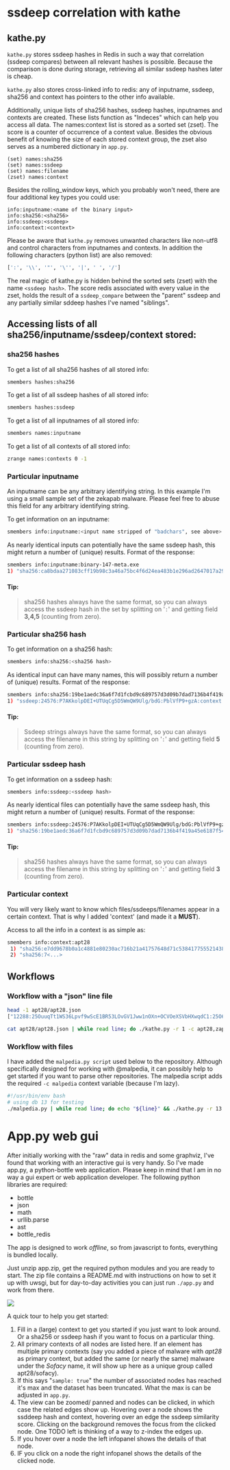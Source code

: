 # ssdeep correlation with kathe

## kathe.py

`kathe.py` stores ssdeep hashes in Redis in such a way that correlation (ssdeep compares) between all relevant hashes is possible. Because the comparison is done during storage, retrieving all similar ssdeep hashes later is cheap.

`kathe.py` also stores cross-linked info to redis: any of inputname, ssdeep, sha256 and context has pointers to the other info available.

Additionally, unique lists of sha256 hashes, ssdeep hashes, inputnames and contexts are created. These lists function as "Indeces" which can help you access all data. The names:context list is stored as a sorted set (zset). The score is a counter of occurrence of a context value. Besides the obvious benefit of knowing the size of each stored context group, the zset also serves as a numbered dictionary in `app.py`.

```
(set) names:sha256
(set) names:ssdeep
(set) names:filename
(zset) names:context
```

Besides the rolling_window keys, which you probably won't need, there are four additional key types you could use:

```
info:inputname:<name of the binary input>
info:sha256:<sha256>
info:ssdeep:<ssdeep>
info:context:<context>
```

 Please be aware that `kathe.py` removes unwanted characters like non-utf8 and control characters from inputnames and contexts. In addition the following characters (python list) are also removed:

```python
[':', '\\', '"', '\'', '|', ' ', '/']

```

The real magic of kathe.py is hidden behind the sorted sets (zset) with the name `<ssdeep hash>`. The  score redis associated with every value in the zset, holds the result of a `ssdeep_compare` between the "parent" ssdeep and any partially similar sddeep hashes I've named "siblings".

## Accessing lists of all sha256/inputname/ssdeep/context stored:


### sha256 hashes

To get a list of all sha256 hashes of all stored info:

```bash
smembers hashes:sha256
```

To get a list of all ssdeep hashes of all stored info:

```bash
smembers hashes:ssdeep
```

To get a list of all inputnames of all stored info:

```bash
smembers names:inputname
```

To get a list of all contexts of all stored info:

```bash
zrange names:contexts 0 -1
```

### Particular inputname

An inputname can be any arbitrary identifying string. In this example I'm using a small sample set of the zekapab malware. Please feel free to abuse this field for any arbitrary identifying string.

To get information on an inputname:

```bash
smembers info:inputname:<input name stripped of "badchars", see above>
```

As nearly identical inputs can potentially have the same ssdeep hash, this might return a number of (unique)
results. Format of the response:

```bash
smembers info:inputname:binary-147-meta.exe
1) "sha256:ca8bdaa271083cff19b98c3a46a75bc4f6d24ea483b1e296ad2647017a298e92:ssdeep:384:1gwH4hdaH5CLrowT7xprE4rUuUd989wRTp0W1u:V4XWuoUr8Hd989wRGW1u:context:apt28|zekapab"
```

#### Tip:

>  sha256 hashes always have the same format, so you can always access the ssdeep hash in the set by splitting on '`:`' and getting field **3,4,5** (counting from zero).

### Particular sha256 hash

To get information on a sha256 hash:

```bash
smembers info:sha256:<sha256 hash>
```

As identical input can have many names, this will possibly return a number of (unique) results. Format of the response:

```bash
smembers info:sha256:19be1aedc36a6f7d1fcbd9c689757d3d09b7dad7136b4f419a45e6187f54f772
1) "ssdeep:24576:P7AKkolpDEI+UTUqCg5D5WmQW9Ulg/bdG:PblVfP9+gzA:context:apt28|zekapab:filename:1bcf064650aef06d83484d991bdf6750.virobj"
```

#### Tip:

> Ssdeep strings always have the same format, so you can always access the filename in this string by splitting on '`:`' and getting field **5** (counting from zero).


### Particular ssdeep hash

To get information on a ssdeep hash:

```bash
smembers info:ssdeep:<ssdeep hash>
```

As nearly identical files can potentially have the same ssdeep hash, this might return a number of (unique)
results. Format of the response:

```bash
smembers info:ssdeep:24576:P7AKkolpDEI+UTUqCg5D5WmQW9Ulg/bdG:PblVfP9+gzA
1) "sha256:19be1aedc36a6f7d1fcbd9c689757d3d09b7dad7136b4f419a45e6187f54f772:context:apt28|zekapab:filename:1bcf064650aef06d83484d991bdf6750.virobj"
```

#### Tip:

>  sha256 hashes always have the same format, so you can always access the filename in this string by splitting on '`:`' and getting field **3** (counting from zero).

### Particular context

You will very likely want to know which files/ssdeeps/filenames appear in a certain context. That is why I added 'context' (and made it a **MUST**).

Access to all the info in a context is as simple as:

```bash
smembers info:context:apt28
 1) "sha256:e7dd9678b0a1c4881e80230ac716b21a41757648d71c538417755521438576f6:ssdeep:24576:ybvZoVeeYPVvwrWmQFVHaf9P3lgtgZBJJw0OXjCVmXw11:ya6VHal3lgtgPJJw0OXuAXwv:filename:codexgigas_b3086b4d99288d50585d4c07a3fdd0970a9843fc:filecontext:apt28|zekapab"
 2) "sha256:7<...>
```

## Workflows

### Workflow with a "json" line file


```bash
head -1 apt28/apt28.json 
["12288:25OuuqTt1WS36Lpvf9wScE1BR53LOvGV1Jww1nOXn+OCVOeXSVbHXwqdC1:25O6HVkpmSDBRBJJw0OXjCVmXw11", "12-033-1589(1).rar", "e53bd956c4ef79d54b4860e74c68e6d93a49008034afb42b092ea19344309914"]

cat apt28/apt28.json | while read line; do ./kathe.py -r 1 -c apt28,zap -j "${line}" ; done
```

### Workflow with files

I have added  the `malpedia.py script`  used below to the repository. Although specifically designed for working with @malpedia, it can possibly help to get started if you want to parse other repositories. The malpedia script adds the required `-c malpedia` context variable (because I'm lazy).

```bash
#!/usr/bin/env bash
# using db 13 for testing
./malpedia.py | while read line; do echo "${line}" && ./kathe.py -r 13 ${line};done
```

# App.py web gui

After initially working with the "raw" data in redis and some graphviz, I've found that working with an interactive gui is very handy. So I've made app.py, a python-bottle web application. Please keep in mind that I am in no way a gui expert or web application developer. The following python libraries are required:

- bottle
- json
- math
- urllib.parse
- ast
- bottle_redis

The app is designed to work *offline*, so from javascript to fonts, everything is bundled locally.

Just unzip app.zip, get the required python modules and you are ready to start. The zip file contains a README.md with instructions on how to set it up with uwsgi, but for day-to-day activities you can just run `./app.py` and work from there.



![](gui.png)

A quick tour to help you get started:

1. Fill in a (large) context to get you started if you just want to look around. Or a sha256 or ssdeep hash if you want to focus on a particular thing.
2. All primary contexts of all nodes are listed here. If an element has multiple primary contexts (say you added a piece of malware with *apt28* as primary context, but added the same (or nearly the same) malware under the *Sofacy* name, it will show up here as a unique group called apt28/sofacy).
3. If this says "`sample: true`" the number of associated nodes has reached it's max and the dataset has been truncated. What the max is can be adjusted in `app.py`.
4. The view can be zoomed/ panned and nodes can be clicked, in which case the related edges show up. Hovering over a node shows the ssddeep hash and context, hovering over an edge the ssdeep similarity score. Clicking on the background removes the focus from the clicked node. One TODO left is thinking of a way to z-index the edges up.
5. If you hover over a node the left infopanel shows the details of that node.
6. IF you click on a node the right infopanel shows the details of the clicked node.
